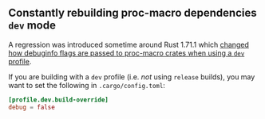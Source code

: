 ## Constantly rebuilding proc-macro dependencies `dev` mode

A regression was introduced sometime around Rust 1.71.1 which [changed how
debuginfo flags are passed to proc-macro crates when using a `dev`
profile](https://github.com/rust-lang/cargo/issues/12457).

If you are building with a `dev` profile (i.e. _not_ using `release` builds),
you may want to set the following in `.cargo/config.toml`:

```toml
[profile.dev.build-override]
debug = false
```
